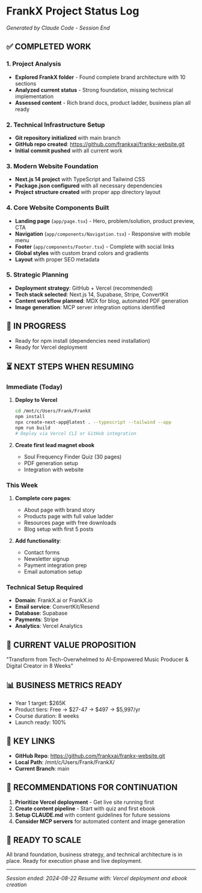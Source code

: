 # FrankX Project Status Log
*Generated by Claude Code - Session End*

## ✅ COMPLETED WORK

### 1. Project Analysis
- **Explored FrankX folder** - Found complete brand architecture with 10 sections
- **Analyzed current status** - Strong foundation, missing technical implementation
- **Assessed content** - Rich brand docs, product ladder, business plan all ready

### 2. Technical Infrastructure Setup
- **Git repository initialized** with main branch
- **GitHub repo created**: https://github.com/frankxai/frankx-website.git
- **Initial commit pushed** with all current work

### 3. Modern Website Foundation
- **Next.js 14 project** with TypeScript and Tailwind CSS
- **Package.json configured** with all necessary dependencies
- **Project structure created** with proper app directory layout

### 4. Core Website Components Built
- **Landing page** (`app/page.tsx`) - Hero, problem/solution, product preview, CTA
- **Navigation** (`app/components/Navigation.tsx`) - Responsive with mobile menu
- **Footer** (`app/components/Footer.tsx`) - Complete with social links
- **Global styles** with custom brand colors and gradients
- **Layout** with proper SEO metadata

### 5. Strategic Planning
- **Deployment strategy**: GitHub + Vercel (recommended)
- **Tech stack selected**: Next.js 14, Supabase, Stripe, ConvertKit
- **Content workflow planned**: MDX for blog, automated PDF generation
- **Image generation**: MCP server integration options identified

## 🔄 IN PROGRESS
- Ready for npm install (dependencies need installation)
- Ready for Vercel deployment

## ⏳ NEXT STEPS WHEN RESUMING

### Immediate (Today)
1. **Deploy to Vercel** 
   ```bash
   cd /mnt/c/Users/Frank/FrankX
   npm install
   npx create-next-app@latest . --typescript --tailwind --app
   npm run build
   # Deploy via Vercel CLI or GitHub integration
   ```

2. **Create first lead magnet ebook**
   - Soul Frequency Finder Quiz (30 pages)
   - PDF generation setup
   - Integration with website

### This Week
1. **Complete core pages**:
   - About page with brand story
   - Products page with full value ladder
   - Resources page with free downloads
   - Blog setup with first 5 posts

2. **Add functionality**:
   - Contact forms
   - Newsletter signup
   - Payment integration prep
   - Email automation setup

### Technical Setup Required
- **Domain**: FrankX.ai or FrankX.io
- **Email service**: ConvertKit/Resend
- **Database**: Supabase
- **Payments**: Stripe
- **Analytics**: Vercel Analytics

## 🎯 CURRENT VALUE PROPOSITION
"Transform from Tech-Overwhelmed to AI-Empowered Music Producer & Digital Creator in 8 Weeks"

## 📊 BUSINESS METRICS READY
- Year 1 target: $265K
- Product tiers: Free → $27-47 → $497 → $5,997/yr
- Course duration: 8 weeks
- Launch ready: 100%

## 🔗 KEY LINKS
- **GitHub Repo**: https://github.com/frankxai/frankx-website.git
- **Local Path**: /mnt/c/Users/Frank/FrankX/
- **Current Branch**: main

## 📝 RECOMMENDATIONS FOR CONTINUATION

1. **Prioritize Vercel deployment** - Get live site running first
2. **Create content pipeline** - Start with quiz and first ebook
3. **Setup CLAUDE.md** with content guidelines for future sessions
4. **Consider MCP servers** for automated content and image generation

## 🚀 READY TO SCALE
All brand foundation, business strategy, and technical architecture is in place. 
Ready for execution phase and live deployment.

---
*Session ended: 2024-08-22*
*Resume with: Vercel deployment and ebook creation*